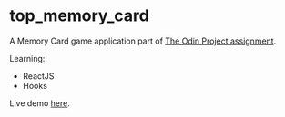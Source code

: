 # top_memory_card
A Memory Card game application part of [The Odin Project assignment](https://www.theodinproject.com/lessons/node-path-javascript-memory-card).

Learning:
- ReactJS
- Hooks

Live demo [here](https://cel8.github.io/top_memory_card/).